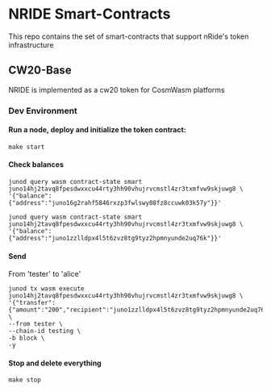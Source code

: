 
# NRIDE Smart-Contracts

This repo contains the set of smart-contracts that support nRide's token infrastructure

## CW20-Base

NRIDE is implemented as a cw20 token for CosmWasm platforms

### Dev Environment

#### Run a node, deploy and initialize the token contract:

```
make start
```

#### Check balances

```
junod query wasm contract-state smart juno14hj2tavq8fpesdwxxcu44rty3hh90vhujrvcmstl4zr3txmfvw9skjuwg8 \
'{"balance":{"address":"juno16g2rahf5846rxzp3fwlswy08fz8ccuwk03k57y"}}' 
``` 

```
junod query wasm contract-state smart juno14hj2tavq8fpesdwxxcu44rty3hh90vhujrvcmstl4zr3txmfvw9skjuwg8 \
'{"balance":{"address":"juno1zzlldpx4l5t6zvz8tg9tyz2hpmnyunde2uq76k"}}' 
```

#### Send

From 'tester' to 'alice'

```
junod tx wasm execute juno14hj2tavq8fpesdwxxcu44rty3hh90vhujrvcmstl4zr3txmfvw9skjuwg8 \
'{"transfer":{"amount":"200","recipient":"juno1zzlldpx4l5t6zvz8tg9tyz2hpmnyunde2uq76k"}}' \
--from tester \
--chain-id testing \
-b block \
-y
```

#### Stop and delete everything

```
make stop
```

